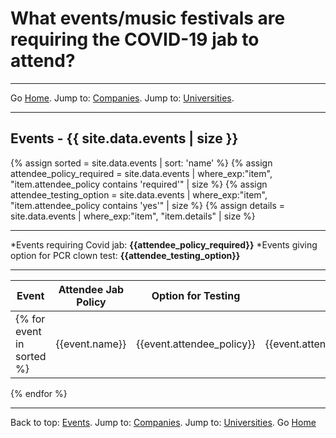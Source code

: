 # What events/music festivals are requiring the COVID-19 jab to attend?

---

Go [Home](/). Jump to: <a href="/companies.html">Companies</a>. Jump to: <a href="/universities.html">Universities</a>.

---
<a name="events"></a>
## Events - {{ site.data.events | size }}
{% assign sorted = site.data.events | sort: 'name' %}
{% assign attendee_policy_required = site.data.events | where_exp:"item", "item.attendee_policy contains 'required'" | size %}
{% assign attendee_testing_option = site.data.events | where_exp:"item", "item.attendee_policy contains 'yes'" | size %}
{% assign details = site.data.events | where_exp:"item", "item.details" | size %}

---

  *Events requiring Covid jab: **{{attendee_policy_required}}** 
  *Events giving option for PCR clown test: **{{attendee_testing_option}}**

--- 

| Event | Attendee Jab Policy | Option for Testing | Details | Last Update |
| --- | --- | --- | --- | --- |
{% for event in sorted %}| {{event.name}} | {{event.attendee_policy}} | {{event.attendee_testing_option}} | {{event.details}} | {{event.last_update}} |
{% endfor %}

---

Back to top: <a href="#events">Events</a>. Jump to: <a href="/companies.html">Companies</a>. Jump to: <a href="/universities.html">Universities</a>. Go [Home](/)
